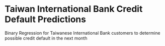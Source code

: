 # Taiwan International Bank Credit Default Predictions
 Binary Regression for Taiwanese International Bank customers to determine possible credit default in the next month
